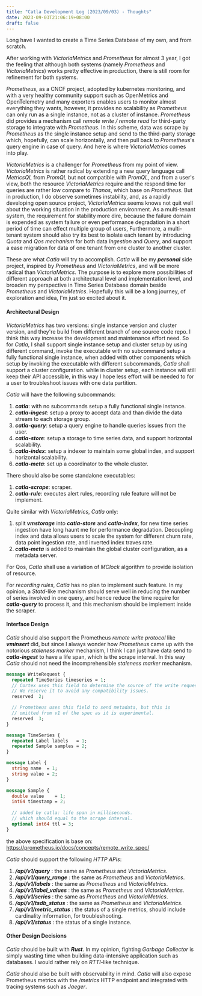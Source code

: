```yaml
---
title: "Catla Development Log (2023/09/03) - Thoughts"
date: 2023-09-03T21:06:19+08:00
draft: false
---
```


Long have I wanted to create a Time Series Database of my own, and from scratch.

After working with *VictoriaMetrics* and *Prometheus* for almost 3 year, I got the feeling that although both systems (namely *Prometheus* and *VictoriaMetrics*) works pretty effective in production, there is still room for refinement for both systems.

*Prometheus*, as a CNCF project, adopted by kubernetes monitoring, and with a very healthy community support such as OpenMetrics and OpenTelemetry and many exporters enables users to monitor almost everything they wants, however, it provides no scalability as *Prometheus* can only run as a single instance, not as a cluster of instance.  *Prometheus* did provides a mechanism call *remote write / remote read* for third-party storage to integrate with *Prometheus*. In this scheme, data was scrape by *Prometheus* as the single instance setup and send to the third-party storage which, hopefully, can scale horizontally, and then pull back to *Prometheus*'s query engine in case of query. And here is where *VictoriaMetrics* comes into play.

*VictoriaMetrics* is a challenger for *Prometheus* from my point of view. *VictoriaMetrics* is rather radical by extending a new query language call *MetricsQL* from *PromQL* but not compatible with *PromQL*, and from a user's view, both the resource *VictoriaMetrics* require and the respond time for queries are rather low compare to *Thanos*, which base on *Prometheus*. But in production, I do observe sometimes instability, and, as a rapidly developing open source project,  *VictoriaMetrics* seems knows not quit well about the working situation in the production environment. As a multi-tenant system, the requirement for stability more dire, because the failure domain is expended as system failure or even performance degradation in a short period of time can effect multiple group of users, Furthermore, a multi-tenant system should also try its best to isolate each tenant by introducing *Quota* and *Qos mechanism* for both data *Ingestion* and *Query*, and support a ease migration for data of one tenant from one cluster to another cluster.

These are what *Catla* will try to accomplish. *Catla* will be my ***personal*** side project, inspired by *Prometheus* and *VictoriaMetrics*, and will be more radical than *VictoriaMetrics*. The purpose is to explore more possibilities of different approach at both architectural level and implementation level, and broaden my perspective in Time Series Database domain beside *Prometheus* and *VictoriaMetrics*. Hopefully this will be a long journey, of exploration and idea, I'm just so excited about it.


#### Architectural Design

*VictoriaMetrics* has two versions: single instance version and cluster version, and they're build from different branch of one source code repo. I think this way increase the development and maintenance effort need. So for *Catla*, I shall support single instance setup and cluster setup by using different command, invoke the executable with no subcommand setup a fully functional single instance, when added with other components which setup by invoking the executable with different subcommands, *Catla* shall support a cluster configuration. while in cluster setup, each instance will still keep their API accessible, in this way I hope less effort will be needed to for a user to troubleshoot issues with one data partition.

*Catla* will have the following subcommands:

1. ***catla***: with no subcommands setup a fully functional single instance.
2. ***catla-ingest***: setup a proxy to accept data and than divide the data stream to each storage group.
3. ***catla-query***: setup a query engine to handle queries issues from the user.
4. ***catla-store***: setup a storage to time series data, and support horizontal scalability.
5. ***catla-index***: setup a indexer to maintain some global index, and support horizontal scalability.
6. ***catla-meta***: set up a coordinator to the whole cluster.

There should also be some standalone executables:

1. ***catla-scrape***: scraper.
2. ***catla-rule***: executes alert rules, recording rule feature will not be implement.

Quite similar with *VictoriaMetrics*, *Catla* only:

1. split ***vmstorage*** into ***catla-store*** and ***catla-index***, for new time series ingestion have long haunt me for performance degradation. Decoupling index and data allows users to scale the system for different churn rate, data point ingestion rate, and inverted index traves rate.
2. ***catla-meta*** is added to maintain the global cluster configuration, as a metadata server.

For Qos, *Catla* shall use a variation of *MClock* algorithm to provide isolation of resource.

For *recording rules*, *Catla* has no plan to implement such feature. In my opinion, a *Statd*-like mechanism should serve well in reducing the number of series involved in one query, and hence reduce the time require for ***catla-query*** to process it, and this mechanism should be implement inside the scraper.

#### Interface Design

*Catla* should also support the Prometheus *remote write protocol* like ***vminsert*** did, but since I always wonder how *Prometheus* came up with the notorious *staleness marker* mechanism, I think I can just have data send to ***catla-ingest*** to have a life span, which is the scrape interval. In this way *Catla* should not need the incomprehensible *staleness marker* mechanism.

```protobuf
message WriteRequest {
  repeated TimeSeries timeseries = 1;
  // Cortex uses this field to determine the source of the write request.
  // We reserve it to avoid any compatibility issues.
  reserved  2;

  // Prometheus uses this field to send metadata, but this is
  // omitted from v1 of the spec as it is experimental.
  reserved  3;
}

message TimeSeries {
  repeated Label labels   = 1;
  repeated Sample samples = 2;
}

message Label {
  string name  = 1;
  string value = 2;
}

message Sample {
  double value    = 1;
  int64 timestamp = 2;
  
  // added by catla: life span in milliseconds.
  // which should equal to the scrape interval.
  optional int64 ttl = 3;
}
```
the above specification is base on: https://prometheus.io/docs/concepts/remote_write_spec/

*Catla* should support the following *HTTP APIs*:

1. ***/api/v1/query*** : the same as *Prometheus* and *VictoriaMetrics*.
2. ***/api/v1/query_range*** : the same as *Prometheus* and *VictoriaMetrics*.
3. ***/api/v1/labels*** : the same as *Prometheus* and *VictoriaMetrics*.
4. ***/api/v1/label_values*** : the same as *Prometheus* and *VictoriaMetrics*.
5. ***/api/v1/series*** : the same as *Prometheus* and *VictoriaMetrics*.
6. ***/api/v1/tsdb_status*** : the same as *Prometheus* and *VictoriaMetrics*.
7. ***/api/v1/metric_status*** : the status of a single metrics, should include cardinality information, for troubleshooting.
8. ***/api/v1/status*** : the status of a single instance.


#### Other Design Decisions

*Catla* should be built with ***Rust***. In my opinion, fighting *Garbage Collector* is simply wasting time when building data-intensive application such as databases. I would rather rely on *RTTI*-like technique.

*Catla* should also be built with observability in mind. *Catla* will also expose Prometheus metrics with the */metrics* HTTP endpoint and integrated with tracing systems such as *Jaeger*.